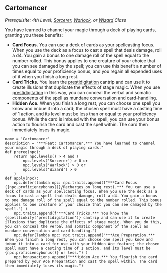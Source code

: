 ## Cartomancer
*Prerequisite: 4th Level; [Sorcerer](../Classes/Sorcerer.md), [Warlock](../Classes/Warlock.md), or [Wizard](../Classes/Wizard.md) Class*

You have learned to channel your magic through a deck of playing cards, granting you these benefits:

* **Card Focus.** You can use a deck of cards as your spellcasting focus. When you use the deck as a focus to cast a spell that deals damage, roll a d4. You gain a bonus to one damage roll of the spell equal to the number rolled. This bonus applies to one creature of your choice that you can see damaged by the spell; you can use this benefit a number of times equal to your proficiency bonus, and you regain all expended uses of it when you finish a long rest.
* **Card Tricks.** You learn the [prestidigitation](../Magic/Spells/prestidigitation.md) cantrip and can use it to create illusions that duplicate the effects of stage magic. When you use [prestidigitation](../Magic/Spells/prestidigitation.md) in this way, you can conceal the verbal and somatic components of the spell as mundane conversation and card-handling.
* **Hidden Ace.** When you finish a long rest, you can choose one spell you know and imbue it into a card; the chosen spell must have a casting time of 1 action, and its level must be less than or equal to your proficiency bonus. While the card is imbued with the spell, you can use your bonus action to flourish the card and cast the spell within. The card then immediately loses its magic.

```
name = 'Cartomancer'
description = "***Feat: Cartomancer.*** You have learned to channel your magic through a deck of playing cards."
def prereq(npc):
    return npc.levels() > 4 and (
        npc.levels('Sorcerer') > 0 or
        npc.levels('Warlock') > 0 or
        npc.levels('Wizard') > 0
    )
def apply(npc):
    npc.defer(lambda npc: npc.traits.append(f"***Card Focus ({npc.proficiencybonus()}/Recharges on long rest).*** You can use a deck of cards as your spellcasting focus. When you use the deck as a focus to cast a spell that deals damage, roll a d4. You gain a bonus to one damage roll of the spell equal to the number rolled. This bonus applies to one creature of your choice that you can see damaged by the spell.") )
    npc.traits.append(f"***Card Tricks.*** You know the {spelllinkify('prestidigitation')} cantrip and can use it to create illusions that duplicate the effects of stage magic. When you do this, you can conceal the verbal and somatic component of the spell as mundane conversation and card-handling.")
    npc.defer(lambda npc: npc.traits.append("***Ace Preparation.*** When you finish a long rest, you can choose one spell you know and imbue it into a card for use with your Hidden Ace feature; the chosen spell must have a casting time of 1 action, and its level must be {npc.proficiencybonus()} or less.") )
    npc.bonusactions.append("***Hidden Ace.*** You flourish the card prepared by your Ace Preparation and cast the spell within. The card then immediately loses its magic.")
```

